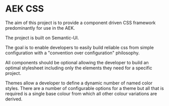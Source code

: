 # AEK CSS

The aim of this project is to provide a component driven CSS framework predominantly for use in the AEK.

The project is built on Semantic-UI.

The goal is to enable developers to easily build reliable css from simple configuration with a "convention over configuration" philosophy.

All components should be optional allowing the developer to build an optimal stylesheet including only the elements they need for a specific project.

Themes allow a developer to define a dynamic number of named color styles. There are a number of configurable options for a theme but all that is required is a single base colour from which all other colour variations are derived.
